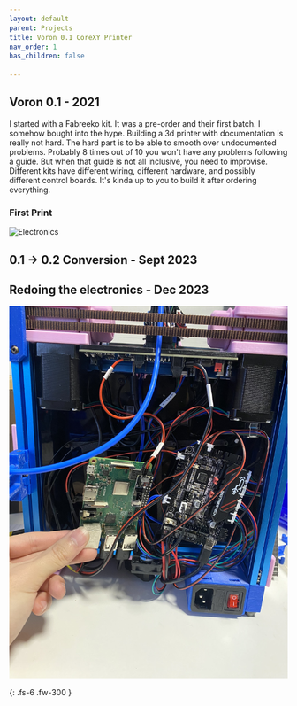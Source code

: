 ```yaml
---
layout: default
parent: Projects
title: Voron 0.1 CoreXY Printer
nav_order: 1
has_children: false

---
```


## [](#header-2)Voron 0.1 - 2021
I started with a Fabreeko kit. It was a pre-order and their first batch. I somehow bought into the hype. Building a 3d printer with documentation is really not hard. The hard part is to be able to smooth over undocumented problems. Probably 8 times out of 10 you won't have any problems following a guide. But when that guide is not all inclusive, you need to improvise.
Different kits have different wiring, different hardware, and possibly different control boards. It's kinda up to you to build it after ordering everything.

### [](#header-3)First Print
![Electronics](../docs/04-projects/images/voron/electronics-before.jpg)

## [](#header-2)0.1 -> 0.2 Conversion - Sept 2023


## [](#header-2)Redoing the electronics - Dec 2023

![test](../04-projects//images/voron/electronics-before.jpg)

{: .fs-6 .fw-300 }